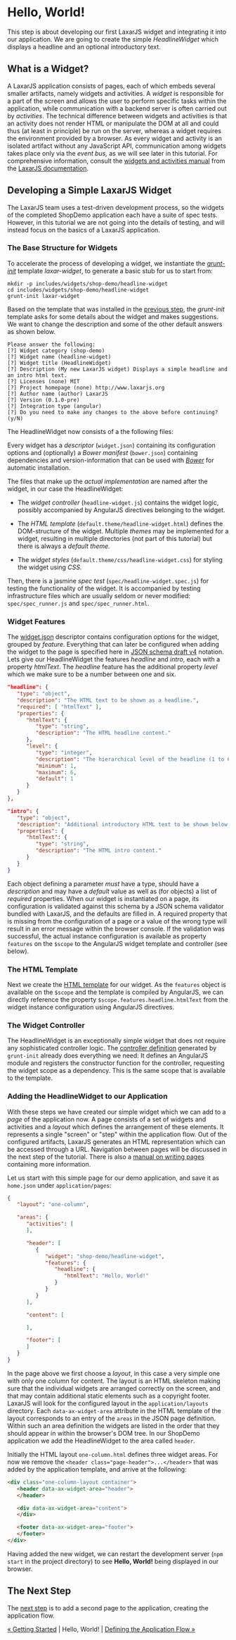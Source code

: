 # Hello, World!

This step is about developing our first LaxarJS widget and integrating it into our application.
We are going to create the simple _HeadlineWidget_ which displays a headline and an optional introductory text.


## What is a Widget?

A LaxarJS application consists of pages, each of which embeds several smaller artifacts, namely widgets and activities.
A _widget_ is responsible for a part of the screen and allows the user to perform specific tasks within the application, while communication with a backend server is often carried out by _activities_.
The technical difference between widgets and activities is that an activity does not render HTML or manipulate the DOM at all and could thus (at least in principle) be run on the server, whereas a widget requires the environment provided by a browser.
As every widget and activity is an isolated artifact without any JavaScript API, communication among widgets takes place only via the _event bus,_ as we will see later in this tutorial.
For comprehensive information, consult the [widgets and activities manual](https://github.com/LaxarJS/laxar/blob/master/docs/manuals/widgets_and_activities.md#widgets-and-activities) from the [LaxarJS documentation](https://github.com/LaxarJS/laxar/blob/master/docs/manuals/index.md#manuals).


## Developing a Simple LaxarJS Widget

The LaxarJS team uses a test-driven development process, so the widgets of the completed ShopDemo application each have a suite of spec tests.
However, in this tutorial we are not going into the details of testing, and will instead focus on the basics of a LaxarJS application.


### The Base Structure for Widgets

To accelerate the process of developing a widget, we instantiate the _[grunt-init](http://gruntjs.com/project-scaffolding)_ template *laxar-widget*, to generate a basic stub for us to start from:

```shell
mkdir -p includes/widgets/shop-demo/headline-widget
cd includes/widgets/shop-demo/headline-widget
grunt-init laxar-widget
```

Based on the template that was installed in the [previous step](01_getting_started.md), the _grunt-init_ template asks for some details about the widget and makes suggestions.
We want to change the description and some of the other default answers as shown below.

```
Please answer the following:
[?] Widget category (shop-demo)
[?] Widget name (headline-widget)
[?] Widget title (HeadlineWidget)
[?] Description (My new LaxarJS widget) Displays a simple headline and an intro html text.
[?] Licenses (none) MIT
[?] Project homepage (none) http://www.laxarjs.org
[?] Author name (author) LaxarJS
[?] Version (0.1.0-pre)
[?] Integration type (angular)
[?] Do you need to make any changes to the above before continuing? (y/N)
```

The HeadlineWidget now consists of a the following files:

Every widget has a _descriptor_ (`widget.json`) containing its configuration options and (optionally) a _Bower manifest_ (`bower.json`) containing dependencies and version-information that can be used with _[Bower](http://bower.io)_ for automatic installation.

The files that make up the *actual implementation* are named after the widget, in our case the HeadlineWidget:

* The _widget controller_ (`headline-widget.js`) contains the widget logic, possibly accompanied by AngularJS directives belonging to the widget.

* The _HTML template_ (`default.theme/headline-widget.html`) defines the DOM-structure of the widget.
  Multiple _themes_ may be implemented for a widget, resulting in multiple directories (not part of this tutorial) but there is always a _default theme._

* The _widget styles_ (`default.theme/css/headline-widget.css`) for styling the widget using _CSS._

Then, there is a jasmine _spec test_ (`spec/headline-widget.spec.js`) for testing the functionality of the widget.
It is accompanied by testing infrastructure files which are usually seldom or never modified: `spec/spec_runner.js` and `spec/spec_runner.html`.


### Widget Features

The [widget.json](../../includes/widgets/shop-demo/headline-widget/widget.json) descriptor contains configuration options for the widget, grouped by *feature*.
Everything that can later be configured when adding the widget to the page is specified here in [JSON schema draft v4](http://json-schema.org/documentation.html) notation.
Lets give our HeadlineWidget the features *headline* and *intro*, each with a property *htmlText*.
The *headline* feature has the additional property *level* which we make sure to be a number between one and six.

```json
"headline": {
   "type": "object",
   "description": "The HTML text to be shown as a headline.",
   "required": [ "htmlText" ],
   "properties": {
      "htmlText": {
         "type": "string",
         "description": "The HTML headline content."
      },
      "level": {
         "type": "integer",
         "description": "The hierarchical level of the headline (1 to 6).",
         "minimum": 1,
         "maximum": 6,
         "default": 1
      }
   }
},

"intro": {
   "type": "object",
   "description": "Additional introductory HTML text to be shown below the headline.",
   "properties": {
      "htmlText": {
         "type": "string",
         "description": "The HTML intro content."
      }
   }
}
```

Each object defining a parameter _must_ have a type, should have a _description_ and may have a _default_ value as well as (for objects) a list of _required_ properties.
When our widget is instantiated on a page, its configuration is validated against this schema by a JSON schema validator bundled with LaxarJS, and the defaults are filled in.
A required property that is missing from the configuration of a page or a value of the wrong type will result in an error message within the browser console.
If the validation was successful, the actual instance configuration is available as property `features` on the `$scope` to the AngularJS widget template and controller (see below).


### The HTML Template

Next we create the [HTML template](../../includes/widgets/shop-demo/headline-widget/default.theme/headline-widget.html) for our widget.
As the `features` object is available on the `$scope` and the template is compiled by AngularJS, we can directly reference the property `$scope.features.headline.htmlText` from the widget instance configuration using AngularJS directives.


### The Widget Controller

The HeadlineWidget is an exceptionally simple widget that does not require any sophisticated controller logic.
The [controller definition](../../includes/widgets/shop-demo/headline-widget/headline-widget.js) generated by `grunt-init` already does everything we need:
It defines an AngularJS module and registers the constructor function for the controller, requesting the widget scope as a dependency.
This is the same scope that is available to the template.


### Adding the HeadlineWidget to our Application

With these steps we have created our simple widget which we can add to a *page* of the application now.
A page consists of a set of widgets and activities and a _layout_ which defines the arrangement of these elements.
It represents a single "screen" or "step" within the application flow.
Out of the configured artifacts, LaxarJS generates an HTML representation which can be accessed through a URL.
Navigation between pages will be discussed in the next step of the tutorial.
There is also a [manual on writing pages](https://github.com/LaxarJS/laxar/blob/master/docs/manuals/writing_pages.md#writing-pages) containing more information.

Let us start with this simple page for our demo application, and save it as `home.json` under `application/pages`:

```json
{
   "layout": "one-column",

   "areas": {
      "activities": [
      ],

      "header": [
         {
            "widget": "shop-demo/headline-widget",
            "features": {
               "headline": {
                  "htmlText": "Hello, World!"
               }
            }
         }
      ],

      "content": [

      ],

      "footer": [
      ]
   }
}
```

In the page above we first choose a _layout_, in this case a very simple one with only one column for content.
The layout is an HTML skeleton making sure that the individual widgets are arranged correctly on the screen, and that may contain additional static elements such as a copyright footer.
LaxarJS will look for the configured layout in the `application/layouts` directory.
Each `data-ax-widget-area` attribute in the HTML template of the layout corresponds to an entry of the `areas` in the JSON page definition.
Within such an area definition the widgets are listed in the order that they should appear in within the browser's DOM tree.
In our ShopDemo application we add the HeadlineWidget to the area called `header`.

Initially the HTML layout `one-column.html` defines three widget areas.
For now we remove the `<header class="page-header">...</header>` that was added by the application template, and arrive at the following:

```html
<div class="one-column-layout container">
   <header data-ax-widget-area="header">
   </header>

   <div data-ax-widget-area="content">
   </div>

   <footer data-ax-widget-area="footer">
   </footer>
</div>
```

Having added the new widget, we can restart the development server (`npm start` in the project directory) to see **Hello, World!** being displayed in our browser.


## The Next Step

The [next step](03_application_flow.md) is to add a second page to the application, creating the application flow.

[« Getting Started](01_getting_started.md) | Hello, World! | [Defining the Application Flow »](03_application_flow.md)
